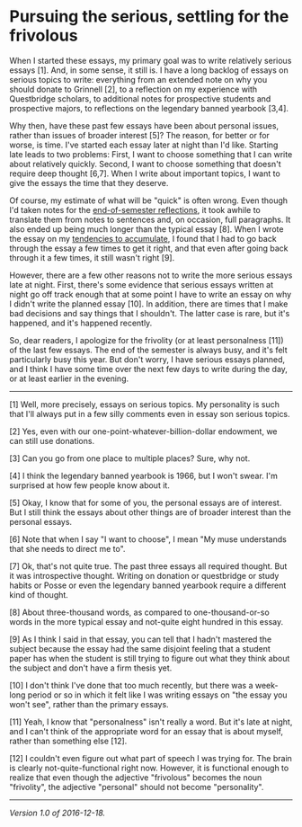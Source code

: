 Pursuing the serious, settling for the frivolous
================================================

When I started these essays, my primary goal was to write relatively
serious essays [1].  And, in some sense, it still is.  I have a long
backlog of essays on serious topics to write: everything from an extended
note on why you should donate to Grinnell [2], to a reflection on my
experience with Questbridge scholars, to additional notes for prospective
students and prospective majors, to reflections on the legendary banned
yearbook [3,4].

Why then, have these past few essays have been about personal issues,
rather than issues of broader interest [5]?  The reason, for better or for
worse, is time.  I've started each essay later at night than I'd like.
Starting late leads to two problems: First, I want to choose something
that I can write about relatively quickly.  Second, I want to choose
something that doesn't require deep thought [6,7].  When I write about
important topics, I want to give the essays the time that they deserve.

Of course, my estimate of what will be "quick" is often
wrong.  Even though I'd taken notes for the [end-of-semester
reflections](reflections-december-2016.html), it took awhile to translate
them from notes to sentences and, on occasion, full paragraphs.  It also
ended up being much longer than the typical essay [8].  When I wrote the
essay on my [tendencies to accumulate](pack-rat.html), I found that I
had to go back through the essay a few times to get it right, and that
even after going back through it a few times, it still wasn't right [9].

However, there are a few other reasons not to write the more serious 
essays late at night.  First, there's some evidence that serious essays
written at night go off track enough that at some point I have to write
an essay on why I didn't write the planned essay [10].  In addition, there
are times that I make bad decisions and say things that I shouldn't.  The
latter case is rare, but it's happened, and it's happened recently.

So, dear readers, I apologize for the frivolity (or at least personalness
[11]) of the last few essays.  The end of the semester is always busy,
and it's felt particularly busy this year.  But don't worry, I have 
serious essays planned, and I think I have some time over the next few
days to write during the day, or at least earlier in the evening.

---

[1] Well, more precisely, essays on serious topics.  My personality is
such that I'll always put in a few silly comments even in essay son
serious topics.

[2] Yes, even with our one-point-whatever-billion-dollar endowment, we
can still use donations.

[3] Can you go from one place to multiple places?  Sure, why not.

[4] I think the legendary banned yearbook is 1966, but I won't swear.
I'm surprised at how few people know about it.

[5] Okay, I know that for some of you, the personal essays are
of interest.  But I still think the essays about other things are of
broader interest than the personal essays.

[6] Note that when I say "I want to choose", I mean "My muse understands
that she needs to direct me to".

[7] Ok, that's not quite true.  The past three essays all required 
thought.  But it was introspective thought.  Writing on donation or
questbridge or study habits or Posse or even the legendary banned
yearbook require a different kind of thought.

[8] About three-thousand words, as compared to one-thousand-or-so words 
in the more typical essay and not-quite eight hundred in this essay.

[9] As I think I said in that essay, you can tell that I hadn't mastered
the subject because the essay had the same disjoint feeling that a student
paper has when the student is still trying to figure out what they think
about the subject and don't have a firm thesis yet.

[10] I don't think I've done that too much recently, but there was 
a week-long period or so in which it felt like I was writing essays on
"the essay you won't see", rather than the primary essays.

[11] Yeah, I know that "personalness" isn't really a word.  But it's
late at night, and I can't think of the appropriate word for an
essay that is about myself, rather than something else [12].

[12] I couldn't even figure out what part of speech I was trying for.
The brain is clearly not-quite-functional right now.  However, it is
functional enough to realize that even though the adjective "frivolous"
becomes the noun "frivolity", the adjective "personal" should not become
"personality".

---

*Version 1.0 of 2016-12-18.*
